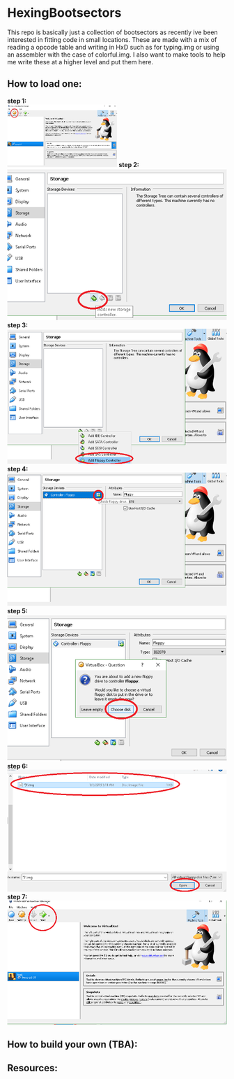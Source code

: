 # HexingBootsectors
This repo is basically just a collection of bootsectors as recently ive been interested in fitting code in small locations.
These are made with a mix of reading a opcode table and writing in HxD such as for typing.img or using an assembler with the
case of colorful.img.
I also want to make tools to help me write these at a higher level and put them here.
<br>
<h2>How to load one:</h2>
<b>step 1:</b><br>
<img src="instructions/step0.png" width="50%" height="50%"/> 
<b>step 2:</b><br>
<img src="instructions/step1.png"/>
<b>step 3:</b><br>
<img src="instructions/step2.png"/>
<b>step 4:</b><br>
<img src="instructions/step3.png"/>
<b>step 5:</b><br>
<img src="instructions/step4.png"/>
<b>step 6:</b><br>
<img src="instructions/step5.png"/>
<b>step 7:</b><br>
<img src="instructions/step6.png"/>
<br>
<h2>How to build your own (TBA):</h2>

<h2>Resources:</h2>
